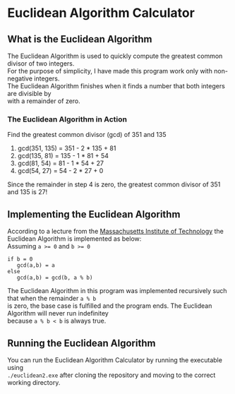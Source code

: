 # Euclidean Algorithm Calculator
## What is the Euclidean Algorithm
The Euclidean Algorithm is used to quickly compute the greatest common divisor of two integers.\
For the purpose of simplicity, I have made this program work only with non-negative integers.\
The Euclidean Algorithm finishes when it finds a number that both integers are divisible by\
with a remainder of zero.
### The Euclidean Algorithm in Action
Find the greatest common divisor (gcd) of 351 and 135
  1. gcd(351, 135) = 351 - 2 * 135 + 81
  2. gcd(135, 81) = 135 - 1 * 81 + 54
  3. gcd(81, 54) = 81 - 1 * 54 + 27
  4. gcd(54, 27) = 54 - 2 * 27 + 0

Since the remainder in step 4 is zero, the greatest common divisor of 351 and 135 is 27!
## Implementing the Euclidean Algorithm
According to a lecture from the [Massachusetts Institute of Technology](http://web.mit.edu/6.857/OldStuff/Fall02/handouts/L07-generators.pdf)
the Euclidean Algorithm is implemented as below:\
Assuming `a >= 0` and `b >= 0`
```
if b = 0
   gcd(a,b) = a
else
   gcd(a,b) = gcd(b, a % b)
```
The Euclidean Algorithm in this program was implemented recursively such that when the remainder `a % b`\
is zero, the base case is fulfilled and the program ends. The Euclidean Algorithm will never run indefinitey\
because `a % b < b` is always true.
## Running the Euclidean Algorithm
You can run the Euclidean Algorithm Calculator by running the executable using\
`./euclidean2.exe` after cloning the repository and moving to the correct working directory.


